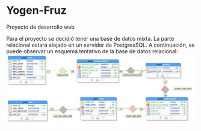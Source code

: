 # Yogen-Fruz
Proyecto de desarrollo web

Para el proyecto se decidió tener una base de datos mixta. La parte relacional estará alojado en un servidor de PostgresSQL. A continuación, se puede observar un esquema tentativo de la base de datos relacional:
![alt text](https://github.com/mafeconde2002/Yogen-Fruz/blob/main/back-end/sql/db_design_graph.png?raw=true)

